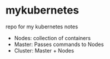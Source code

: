# mykubernetes
repo for my kubernetes notes

* Nodes: collection of containers
* Master: Passes commands to Nodes
* Cluster: Master + Nodes
